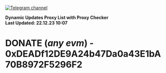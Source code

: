 [![Telegram channel](https://img.shields.io/endpoint?url=https://runkit.io/damiankrawczyk/telegram-badge/branches/master?url=https://t.me/n4z4v0d)](https://t.me/n4z4v0d) 

**Dynamic Updates Proxy List with Proxy Checker**  
**Last Updated: 22.12.23 10:07**

# DONATE (_any evm_) - 0xDEADf12DE9A24b47Da0a43E1bA70B8972F5296F2

